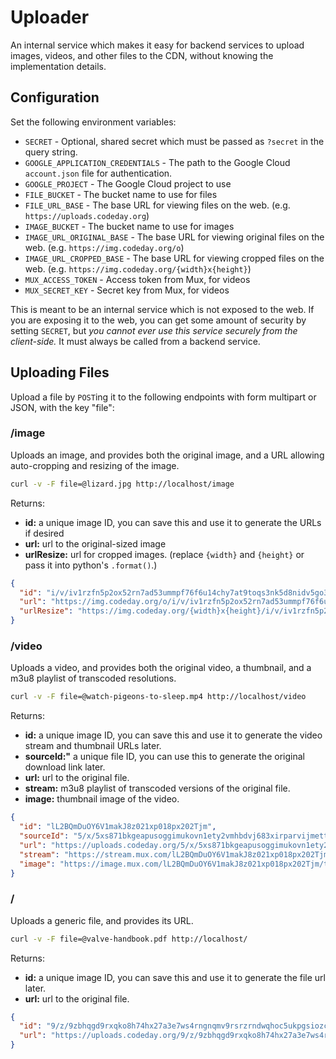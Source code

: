 # Uploader

An internal service which makes it easy for backend services to upload images, videos, and other files to the CDN,
without knowing the implementation details.

## Configuration

Set the following environment variables:

- `SECRET` - Optional, shared secret which must be passed as `?secret` in the query string.
- `GOOGLE_APPLICATION_CREDENTIALS` - The path to the Google Cloud `account.json` file for authentication.
- `GOOGLE_PROJECT` - The Google Cloud project to use
- `FILE_BUCKET` - The bucket name to use for files
- `FILE_URL_BASE` - The base URL for viewing files on the web. (e.g. `https://uploads.codeday.org`)
- `IMAGE_BUCKET` - The bucket name to use for images
- `IMAGE_URL_ORIGINAL_BASE` - The base URL for viewing original files on the web. (e.g. `https://img.codeday.org/o`)
- `IMAGE_URL_CROPPED_BASE` - The base URL for viewing cropped files on the web. (e.g. `https://img.codeday.org/{width}x{height}`)
- `MUX_ACCESS_TOKEN` - Access token from Mux, for videos
- `MUX_SECRET_KEY` - Secret key from Mux, for videos

This is meant to be an internal service which is not exposed to the web. If you are exposing it to the web, you can get
some amount of security by setting `SECRET`, but _you cannot ever use this service securely from the client-side._ It
must always be called from a backend service.

## Uploading Files

Upload a file by `POST`ing it to the following endpoints with form multipart or JSON, with the key "file":

### /image

Uploads an image, and provides both the original image, and a URL allowing auto-cropping and resizing of the image.

```bash
curl -v -F file=@lizard.jpg http://localhost/image
```

Returns:

- **id:** a unique image ID, you can save this and use it to generate the URLs if desired
- **url:** url to the original-sized image
- **urlResize:** url for cropped images. (replace `{width}` and `{height}` or pass it into python's `.format()`.)

```json
{
  "id": "i/v/iv1rzfn5p2ox52rn7ad53ummpf76f6u14chy7at9toqs3nk5d8nidv5go3jr7g6zpx.jpg",
  "url": "https://img.codeday.org/o/i/v/iv1rzfn5p2ox52rn7ad53ummpf76f6u14chy7at9toqs3nk5d8nidv5go3jr7g6zpx.jpg",
  "urlResize": "https://img.codeday.org/{width}x{height}/i/v/iv1rzfn5p2ox52rn7ad53ummpf76f6u14chy7at9toqs3nk5d8nidv5go3jr7g6zpx.jpg"
}
```

### /video

Uploads a video, and provides both the original video, a thumbnail, and a m3u8 playlist of transcoded resolutions.

```sh
curl -v -F file=@watch-pigeons-to-sleep.mp4 http://localhost/video
```

Returns:
- **id:** a unique image ID, you can save this and use it to generate the video stream and thumbnail URLs later.
- **sourceId:"** a unique file ID, you can use this to generate the original download link later.
- **url:** url to the original file.
- **stream:** m3u8 playlist of transcoded versions of the original file.
- **image:** thumbnail image of the video.

```json
{
  "id": "lL2BQmDuOY6V1makJ8z021xp018px202Tjm",
  "sourceId": "5/x/5xs871bkgeapusoggimukovn1ety2vmhbdvj683xirparvijmett5s5enqwqbtqn27",
  "url": "https://uploads.codeday.org/5/x/5xs871bkgeapusoggimukovn1ety2vmhbdvj683xirparvijmett5s5enqwqbtqn27.mp4",
  "stream": "https://stream.mux.com/lL2BQmDuOY6V1makJ8z021xp018px202Tjm.m3u8",
  "image": "https://image.mux.com/lL2BQmDuOY6V1makJ8z021xp018px202Tjm/thumbnail.png"
}
```

### /

Uploads a generic file, and provides its URL.

```bash
curl -v -F file=@valve-handbook.pdf http://localhost/
```

Returns:
- **id:** a unique image ID, you can save this and use it to generate the file url later.
- **url:** url to the original file.

```json
{
  "id": "9/z/9zbhqgd9rxqko8h74hx27a3e7ws4rngnqmv9rsrzrndwqhoc5ukpgsiozcvs7ycers.pdf",
  "url": "https://uploads.codeday.org/9/z/9zbhqgd9rxqko8h74hx27a3e7ws4rngnqmv9rsrzrndwqhoc5ukpgsiozcvs7ycers.pdf"
}
```
